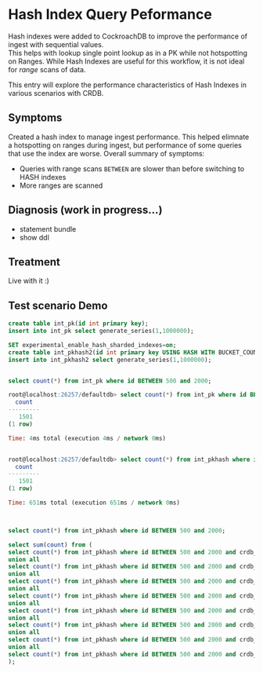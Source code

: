# Hash Index Query Peformance 
Hash indexes were added to CockroachDB to improve the performance of ingest with sequential values.  
This helps with lookup single point lookup as in a PK while not hotspotting on Ranges.  While Hash
Indexes are useful for this workflow, it is not ideal for *range* scans of data.

This entry will explore the performance characteristics of Hash Indexes in various scenarios with CRDB.

## Symptoms
Created a hash index to manage ingest performance.  This helped elimnate a hotspotting on ranges during
ingest, but performance of some queries that use the index are worse.  Overall summary of symptoms: 
* Queries with range scans `BETWEEN` are slower than before switching to HASH indexes
* More ranges are scanned


## Diagnosis (work in progress...)
* statement bundle
* show ddl

## Treatment
Live with it :)

## Test scenario Demo

```sql
create table int_pk(id int primary key);
insert into int_pk select generate_series(1,1000000);

SET experimental_enable_hash_sharded_indexes=on;
create table int_pkhash2(id int primary key USING HASH WITH BUCKET_COUNT=8);
insert into int_pkhash2 select generate_series(1,1000000);


select count(*) from int_pk where id BETWEEN 500 and 2000;

root@localhost:26257/defaultdb> select count(*) from int_pk where id BETWEEN 500 and 2000;
  count
---------
   1501
(1 row)

Time: 4ms total (execution 4ms / network 0ms)


root@localhost:26257/defaultdb> select count(*) from int_pkhash where id BETWEEN 500 and 2000;
  count
---------
   1501
(1 row)

Time: 651ms total (execution 651ms / network 0ms)



select count(*) from int_pkhash where id BETWEEN 500 and 2000;

select sum(count) from (
select count(*) from int_pkhash where id BETWEEN 500 and 2000 and crdb_internal_id_shard_8=0
union all
select count(*) from int_pkhash where id BETWEEN 500 and 2000 and crdb_internal_id_shard_8=1
union all
select count(*) from int_pkhash where id BETWEEN 500 and 2000 and crdb_internal_id_shard_8=2
union all
select count(*) from int_pkhash where id BETWEEN 500 and 2000 and crdb_internal_id_shard_8=3
union all
select count(*) from int_pkhash where id BETWEEN 500 and 2000 and crdb_internal_id_shard_8=4
union all
select count(*) from int_pkhash where id BETWEEN 500 and 2000 and crdb_internal_id_shard_8=5
union all
select count(*) from int_pkhash where id BETWEEN 500 and 2000 and crdb_internal_id_shard_8=6
union all
select count(*) from int_pkhash where id BETWEEN 500 and 2000 and crdb_internal_id_shard_8=7
);